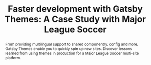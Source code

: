 ---
title: "Faster development with Gatsby Themes: A Case Study with Major League Soccer"
speaker: Daniel Lemay
event: CascadiaJS 2019
tags: ["Gatsby.js"] 
abstract: "From providing multilingual support to shared componentry, config and more, Gatsby Themes enable you to quickly spin up new sites. Discover lessons learned from using themes in production for a Major League Soccer multi-site platform."
layout: talk
---
